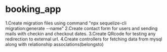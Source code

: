 # booking_app

1.Create migration files using command "npx sequelize-cli migration:generate --name"
2.Create contact form for users and sending mails with checkin and checkout dates.
3.Create QRcode for testing any redirection to external url.
4.Create controllers for fetching data from mysql along with relationship associations(belongsto)
